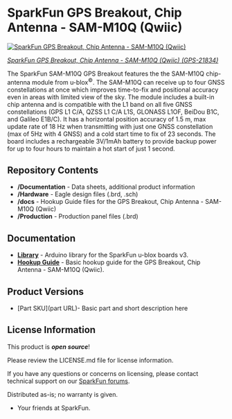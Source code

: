 SparkFun GPS Breakout, Chip Antenna - SAM-M10Q (Qwiic)
========================================

[![SparkFun GPS Breakout, Chip Antenna - SAM-M10Q (Qwiic)](https://cdn.sparkfun.com/assets/parts/2/1/6/6/4/21834-_GPS-_01.jpg)](https://www.sparkfun.com/products/21834)

[*SparkFun GPS Breakout, Chip Antenna - SAM-M10Q (Qwiic) (GPS-21834)*](https://www.sparkfun.com/products/21834)

The SparkFun SAM-M10Q GPS Breakout features the the SAM-M10Q chip-antenna module from u-blox<sup>&copy;</sup>. The SAM-M10Q can receive up to four GNSS constellations at once which improves time-to-fix and positional accuracy even in areas with limited view of the sky. The module includes a built-in chip antenna and is compatible with the L1 band on all five GNSS constellations (GPS L1 C/A, QZSS L1 C/A L1S, GLONASS L1OF, BeiDou B1C, and Galileo E1B/C). It has a horizontal position accuracy of 1.5 m, max update rate of 18 Hz when transmitting with just one GNSS constellation (max of 5Hz with 4 GNSS) and a cold start time to fix of 23 seconds. The board includes a rechargeable 3V/1mAh battery to provide backup power for up to four hours to maintain a hot start of just 1 second.

Repository Contents
-------------------

* **/Documentation** - Data sheets, additional product information
* **/Hardware** - Eagle design files (.brd, .sch)
* **/docs** - Hookup Guide files for the GPS Breakout, Chip Antenna - SAM-M10Q (Qwiic)
* **/Production** - Production panel files (.brd)

Documentation
--------------
* **[Library](https://github.com/sparkfun/SparkFun_u-blox_GNSS_v3)** - Arduino library for the SparkFun u-blox boards v3.
* **[Hookup Guide](https://docs.sparkfun.com/SparkFun_u-blox_SAM-M10Q)** - Basic hookup guide for the GPS Breakout, Chip Antenna - SAM-M10Q (Qwiic).

Product Versions
----------------
* [Part SKU](part URL)- Basic part and short description here

License Information
-------------------

This product is _**open source**_! 

Please review the LICENSE.md file for license information. 

If you have any questions or concerns on licensing, please contact technical support on our [SparkFun forums](https://forum.sparkfun.com/viewforum.php?f=152).

Distributed as-is; no warranty is given.

- Your friends at SparkFun.
